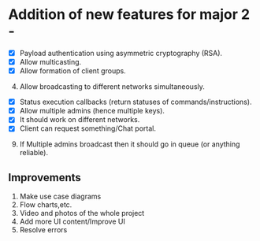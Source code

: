 # Addition of new features for major 2 -

* [x] Payload authentication using asymmetric cryptography (RSA).
* [x] Allow multicasting.
* [x] Allow formation of client groups.
4. Allow broadcasting to different networks simultaneously.
* [x] Status execution callbacks (return statuses of commands/instructions).
* [x] Allow multiple admins (hence multiple keys).
* [x] It should work on different networks.
* [x] Client can request something/Chat portal.
9. If Multiple admins broadcast then it should go in queue (or anything reliable).


## Improvements
1. Make use case diagrams
2. Flow charts,etc.
3. Video and photos of the whole project
4. Add more UI content/Improve UI
5. Resolve errors
